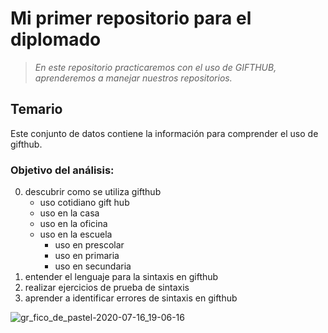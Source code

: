 # **Mi primer repositorio para el diplomado**
> _En este repositorio practicaremos con el uso de GIFTHUB, aprenderemos a manejar nuestros repositorios._
## **Temario**
Este conjunto de datos contiene la información para comprender el uso de gifthub.
### **Objetivo del análisis:**
0. descubrir como se utiliza gifthub
   - uso cotidiano gift hub
   - uso en la casa
   - uso en la oficina
   - uso en la escuela
     - uso en prescolar
     - uso en primaria
     - uso en secundaria
2. entender el lenguaje para la sintaxis en gifthub
3. realizar ejercicios de prueba de sintaxis
4. aprender a identificar errores de sintaxis en gifthub

![gr_fico_de_pastel-2020-07-16_19-06-16](https://github.com/user-attachments/assets/a2f6d8e8-a2b1-4960-bc74-9ea0e2b9f348)
